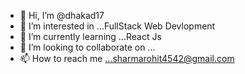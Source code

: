 - 👋 Hi, I’m @dhakad17
- 👀 I’m interested in ...FullStack Web Devlopment
- 🌱 I’m currently learning ...React Js
- 💞️ I’m looking to collaborate on ...
- 📫 How to reach me ...sharmarohit4542@gmail.com

<!---
dhakad17/dhakad17 is a ✨ special ✨ repository because its `README.md` (this file) appears on your GitHub profile.
You can click the Preview link to take a look at your changes.
--->
